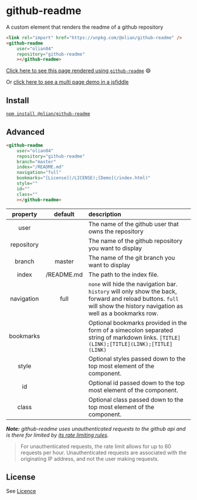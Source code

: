 # github-readme
A custom element that renders the readme of a github repository

```html
<link rel="import" href="https://unpkg.com/@olian/github-readme" />
<github-readme
    user="olian04"
    repository="github-readme"
    ></github-readme>
```

[Click here to see this page rendered using `github-readme`](https://olian04.github.io/github-readme) :smile:

Or [click here to see a multi page demo in a jsfiddle](https://jsfiddle.net/cLyum7jr/33/)

## Install

[`npm install @olian/github-readme`](https://www.npmjs.com/package/@olian/github-readme)

## Advanced

```html
<github-readme
    user="olian04"
    repository="github-readme"
    branch="master"
    index="/README.md"
    navigation="full"
    bookmarks="[License](/LICENSE);[Demo](/index.html)"
    style=""
    id=""
    class=""
    ></github-readme>
```

|property | default | description|
|:-----------:|:----------:|:--------------|
|user |  | The name of the github user that owns the repository|
|repository |  | The name of the github repository you want to display|
|branch | master | The name of the git branch you want to display|
|index | /README.md | The path to the index file.|
|navigation | full | `none` will hide the navigation bar. `history` will only show the back, forward and reload buttons. `full` will show the history navigation as well as a bookmarks row.|
|bookmarks | | Optional bookmarks provided in the form of a simecolon separated string of markdown links. `[TITLE](LINK);[TITLE](LINK);[TITLE](LINK)`|
|style |  | Optional styles passed down to the top most element of the component.|
|id |  | Optional id passed down to the top most element of the component.|
|class |  | Optional class passed down to the top most element of the component.|

_**Note:** github-readme uses unauthenticated requests to the github api and is there for limited by [its rate limiting rules](https://developer.github.com/v3/#rate-limiting)._
> For unauthenticated requests, the rate limit allows for up to 60 requests per hour. Unauthenticated requests are associated with the originating IP address, and not the user making requests.

## License

See [Licence](/LICENSE)

